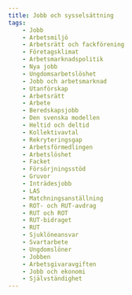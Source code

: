 ```yaml
---
title: Jobb och sysselsättning
tags:
    - Jobb
    - Arbetsmiljö
    - Arbetsrätt och fackförening
    - Företagsklimat
    - Arbetsmarknadspolitik
    - Nya jobb
    - Ungdomsarbetslöshet
    - Jobb och arbetsmarknad
    - Utanförskap
    - Arbetsrätt
    - Arbete
    - Beredskapsjobb
    - Den svenska modellen
    - Heltid och deltid
    - Kollektivavtal
    - Rekryteringsgap
    - Arbetsförmedlingen
    - Arbetslöshet
    - Facket
    - Försörjningsstöd
    - Gruvor
    - Inträdesjobb
    - LAS
    - Matchningsanställning
    - ROT- och RUT-avdrag
    - RUT och ROT
    - RUT-bidraget
    - RUT
    - Sjuklöneansvar
    - Svartarbete
    - Ungdomslöner
    - Jobben
    - Arbetsgivaravgiften
    - Jobb och ekonomi
    - Självständighet
---
```

